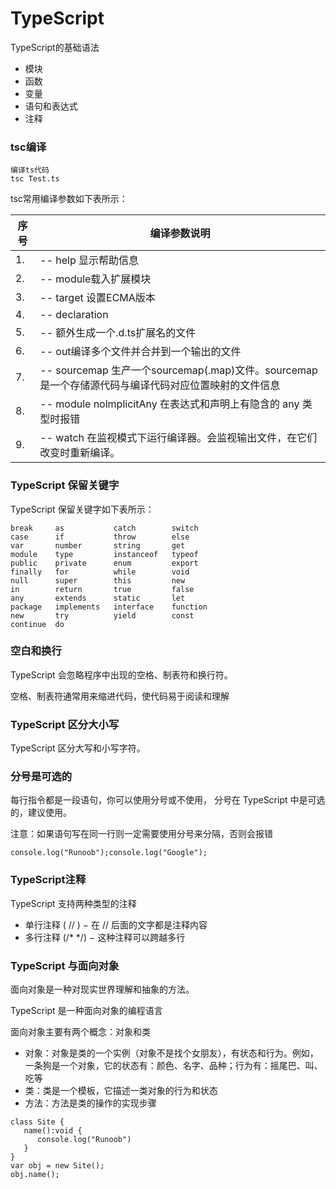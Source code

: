# TypeScript

TypeScript的基础语法

- 模块
- 函数
- 变量
- 语句和表达式
- 注释


### tsc编译
````
编译ts代码
tsc Test.ts
````

tsc常用编译参数如下表所示：

|序号|编译参数说明|
|---|---|
|1.|-- help 显示帮助信息|
|2.|-- module载入扩展模块|
|3.|-- target 设置ECMA版本|
|4.|-- declaration|
|5.|-- 额外生成一个.d.ts扩展名的文件|
|6.|-- out编译多个文件并合并到一个输出的文件|
|7.|-- sourcemap 生产一个sourcemap(.map)文件。sourcemap是一个存储源代码与编译代码对应位置映射的文件信息|
|8.|-- module nolmplicitAny 在表达式和声明上有隐含的 any 类型时报错|
|9.|-- watch 在监视模式下运行编译器。会监视输出文件，在它们改变时重新编译。|

### TypeScript 保留关键字

TypeScript 保留关键字如下表所示：

````
break     as           catch        switch
case      if           throw        else
var       number       string       get
module    type         instanceof   typeof
public    private      enum         export
finally   for          while        void 
null      super        this         new
in        return       true         false
any       extends      static       let
package   implements   interface    function
new       try          yield        const    
continue  do
````

### 空白和换行

TypeScript 会忽略程序中出现的空格、制表符和换行符。

空格、制表符通常用来缩进代码，使代码易于阅读和理解

### TypeScript 区分大小写

TypeScript 区分大写和小写字符。


### 分号是可选的

<font font-color = "red">每行指令都是一段语句，你可以使用分号或不使用， 分号在 TypeScript 中是可选的，建议使用。</font>

注意：如果语句写在同一行则一定需要使用分号来分隔，否则会报错

````
console.log("Runoob");console.log("Google");
````

### TypeScript注释

TypeScript 支持两种类型的注释

- 单行注释 ( // ) − 在 // 后面的文字都是注释内容
- 多行注释 (/* */) − 这种注释可以跨越多行

### TypeScript 与面向对象
面向对象是一种对现实世界理解和抽象的方法。

TypeScript 是一种面向对象的编程语言

面向对象主要有两个概念：对象和类

- 对象：对象是类的一个实例（对象不是找个女朋友），有状态和行为。例如，一条狗是一个对象，它的状态有：颜色、名字、品种；行为有：摇尾巴、叫、吃等
- 类：类是一个模板，它描述一类对象的行为和状态
- 方法：方法是类的操作的实现步骤

````
class Site { 
   name():void { 
      console.log("Runoob") 
   } 
} 
var obj = new Site(); 
obj.name();
````


















